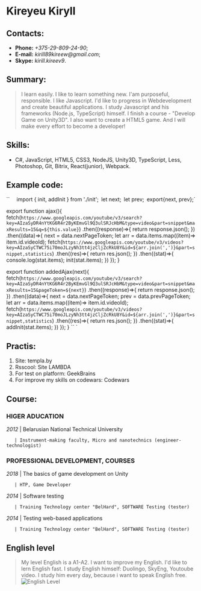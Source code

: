 # Kireyeu Kiryll

## Contacts:
* **Phone:** _+375-29-809-24-90_;
* **E-mail:** _kirill89kireew@gmail.com_;
* **Skype:** _kirill.kireev9_.

## Summary:
> I learn easily. I like to learn something new. I'am purposeful, responsible. I like Javascript. I'd like to progress in Webdevelopment and create beautiful applications. I study Javascript and his frameworks (Node.js, TypeScript) himself. I finish a course - "Develop Game on Unity3D". I also want to create a HTML5 game. And I will make every effort to become a developer!

## Skills:
* C#, JavaScript, HTML5, CSS3, NodeJS, Unity3D, TypeScript, Less, Photoshop, Git, Bitrix, React(junior), Webpack.

## Example code:

`` ` 
`import { init, addInit } from './init';`
`let next;`
`let prev;`
`export{next, prev};`

export function ajax(){
    fetch(`https://www.googleapis.com/youtube/v3/search?key=AIzaSyDR4nYtKG6R4r2ByKEmvGl9Q3ulSRJcHbM&type=video&part=snippet&maxResults=15&q=${this.value}`)
    .then((response)=>{
      return response.json();
    })
    .then((data)=>{
      next = data.nextPageToken;
      let arr = data.items.map((item)=> item.id.videoId);
      fetch(`https://www.googleapis.com/youtube/v3/videos?key=AIzaSyCTWC75i70moJLzyNh3tt4jzCljZcRkU8Y&id=${arr.join(',')}&part=snippet,statistics`)
      .then((res)=>{
        return res.json();
      })
      .then((stat)=>{
        console.log(stat.items);
        init(stat.items);
      })
    });
}

 export function addedAjax(next){
    fetch(`https://www.googleapis.com/youtube/v3/search?key=AIzaSyDR4nYtKG6R4r2ByKEmvGl9Q3ulSRJcHbM&type=video&part=snippet&maxResults=15&pageToken=${next}`)
    .then((response)=>{
      return response.json();
    })
    .then((data)=>{
      next = data.nextPageToken;
      prev = data.prevPageToken;
      let arr = data.items.map((item)=> item.id.videoId);
      fetch(`https://www.googleapis.com/youtube/v3/videos?key=AIzaSyCTWC75i70moJLzyNh3tt4jzCljZcRkU8Y&id=${arr.join(',')}&part=snippet,statistics`)
      .then((res)=>{
        return res.json();
      })
      .then((stat)=>{
        addInit(stat.items);
      })
    });
}
  `` `

## Practis:
1. Site: templa.by
2. Rsscool: Site LAMBDA
3. For test on platform: GeekBrains
4. For improve my skills on codewars: Codewars

## Course:

### HIGER ADUCATION
*2012* | Belarusian National Technical University

       | Instrument-making faculty, Micro and nanotechnics (engineer-technologist)

### PROFESSIONAL DEVELOPMENT, COURSES
*2018* | The basics of game development on Unity

       | HTP, Game Developer

*2014* | Software testing

       | Training Technology center "BelHard", SOFTWARE Testing (tester)

*2014* | Testing web-based applications

       | Training Technology center "BelHard", SOFTWARE Testing (tester)

## English level
>My level English is a A1-A2. I want to improve my English. I'd like to lern English fast. I study English himself: Duolingo, SkyEng, Youtoube video. I study him every day, because i want to speak English free.
![English Level](https://www.itestenglish.com/images/graph6.png)